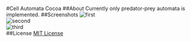 #Cell Automata Cocoa
##About
Currently only predator-prey automata is implemented.
##Screenshots
![first](http://i.imgur.com/zm0B1.png)  
![second](http://i.imgur.com/zfmmr.png)  
![third](http://i.imgur.com/491Lp.png)  
##License
[MIT License](http://opensource.org/licenses/mit-license.php)



